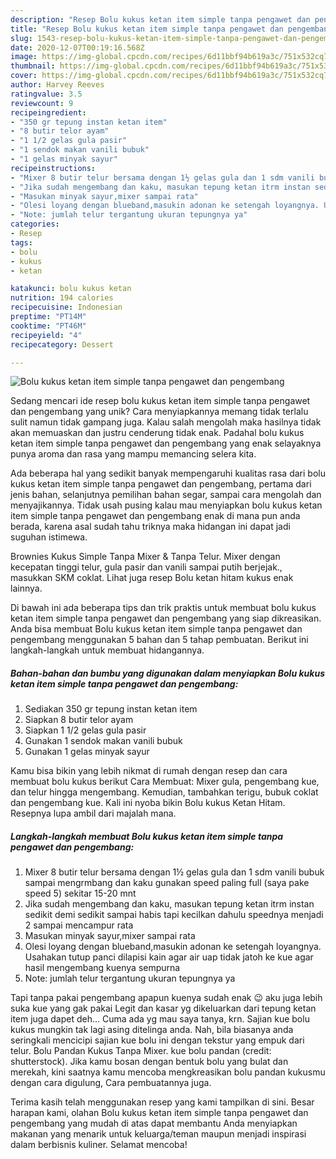 ```yaml
---
description: "Resep Bolu kukus ketan item simple tanpa pengawet dan pengembang yang Lezat Sekali"
title: "Resep Bolu kukus ketan item simple tanpa pengawet dan pengembang yang Lezat Sekali"
slug: 1543-resep-bolu-kukus-ketan-item-simple-tanpa-pengawet-dan-pengembang-yang-lezat-sekali
date: 2020-12-07T00:19:16.568Z
image: https://img-global.cpcdn.com/recipes/6d11bbf94b619a3c/751x532cq70/bolu-kukus-ketan-item-simple-tanpa-pengawet-dan-pengembang-foto-resep-utama.jpg
thumbnail: https://img-global.cpcdn.com/recipes/6d11bbf94b619a3c/751x532cq70/bolu-kukus-ketan-item-simple-tanpa-pengawet-dan-pengembang-foto-resep-utama.jpg
cover: https://img-global.cpcdn.com/recipes/6d11bbf94b619a3c/751x532cq70/bolu-kukus-ketan-item-simple-tanpa-pengawet-dan-pengembang-foto-resep-utama.jpg
author: Harvey Reeves
ratingvalue: 3.5
reviewcount: 9
recipeingredient:
- "350 gr tepung instan ketan item"
- "8 butir telor ayam"
- "1 1/2 gelas gula pasir"
- "1 sendok makan vanili bubuk"
- "1 gelas minyak sayur"
recipeinstructions:
- "Mixer 8 butir telur bersama dengan 1½ gelas gula dan 1 sdm vanili bubuk sampai mengrmbang dan kaku gunakan speed paling full (saya pake speed 5) sekitar 15-20 mnt"
- "Jika sudah mengembang dan kaku, masukan tepung ketan itrm instan sedikit demi sedikit sampai habis tapi kecilkan dahulu speednya menjadi 2 sampai mencampur rata"
- "Masukan minyak sayur,mixer sampai rata"
- "Olesi loyang dengan blueband,masukin adonan ke setengah loyangnya. Usahakan tutup panci dilapisi kain agar air uap tidak jatoh ke kue agar hasil mengembang kuenya sempurna"
- "Note: jumlah telur tergantung ukuran tepungnya ya"
categories:
- Resep
tags:
- bolu
- kukus
- ketan

katakunci: bolu kukus ketan 
nutrition: 194 calories
recipecuisine: Indonesian
preptime: "PT14M"
cooktime: "PT46M"
recipeyield: "4"
recipecategory: Dessert

---
```



![Bolu kukus ketan item simple tanpa pengawet dan pengembang](https://img-global.cpcdn.com/recipes/6d11bbf94b619a3c/751x532cq70/bolu-kukus-ketan-item-simple-tanpa-pengawet-dan-pengembang-foto-resep-utama.jpg)

Sedang mencari ide resep bolu kukus ketan item simple tanpa pengawet dan pengembang yang unik? Cara menyiapkannya memang tidak terlalu sulit namun tidak gampang juga. Kalau salah mengolah maka hasilnya tidak akan memuaskan dan justru cenderung tidak enak. Padahal bolu kukus ketan item simple tanpa pengawet dan pengembang yang enak selayaknya punya aroma dan rasa yang mampu memancing selera kita.

Ada beberapa hal yang sedikit banyak mempengaruhi kualitas rasa dari bolu kukus ketan item simple tanpa pengawet dan pengembang, pertama dari jenis bahan, selanjutnya pemilihan bahan segar, sampai cara mengolah dan menyajikannya. Tidak usah pusing kalau mau menyiapkan bolu kukus ketan item simple tanpa pengawet dan pengembang enak di mana pun anda berada, karena asal sudah tahu triknya maka hidangan ini dapat jadi suguhan istimewa.

Brownies Kukus Simple Tanpa Mixer &amp; Tanpa Telur. Mixer dengan kecepatan tinggi telur, gula pasir dan vanili sampai putih berjejak., masukkan SKM coklat. Lihat juga resep Bolu ketan hitam kukus enak lainnya.


Di bawah ini ada beberapa tips dan trik praktis untuk membuat bolu kukus ketan item simple tanpa pengawet dan pengembang yang siap dikreasikan. Anda bisa membuat Bolu kukus ketan item simple tanpa pengawet dan pengembang menggunakan 5 bahan dan 5 tahap pembuatan. Berikut ini langkah-langkah untuk membuat hidangannya.

<!--inarticleads1-->

##### Bahan-bahan dan bumbu yang digunakan dalam menyiapkan Bolu kukus ketan item simple tanpa pengawet dan pengembang:

1. Sediakan 350 gr tepung instan ketan item
1. Siapkan 8 butir telor ayam
1. Siapkan 1 1/2 gelas gula pasir
1. Gunakan 1 sendok makan vanili bubuk
1. Gunakan 1 gelas minyak sayur


Kamu bisa bikin yang lebih nikmat di rumah dengan resep dan cara membuat bolu kukus berikut Cara Membuat: Mixer gula, pengembang kue, dan telur hingga mengembang. Kemudian, tambahkan terigu, bubuk coklat dan pengembang kue. Kali ini nyoba bikin Bolu kukus Ketan Hitam. Resepnya lupa ambil dari majalah mana. 

<!--inarticleads2-->

##### Langkah-langkah membuat Bolu kukus ketan item simple tanpa pengawet dan pengembang:

1. Mixer 8 butir telur bersama dengan 1½ gelas gula dan 1 sdm vanili bubuk sampai mengrmbang dan kaku gunakan speed paling full (saya pake speed 5) sekitar 15-20 mnt
1. Jika sudah mengembang dan kaku, masukan tepung ketan itrm instan sedikit demi sedikit sampai habis tapi kecilkan dahulu speednya menjadi 2 sampai mencampur rata
1. Masukan minyak sayur,mixer sampai rata
1. Olesi loyang dengan blueband,masukin adonan ke setengah loyangnya. Usahakan tutup panci dilapisi kain agar air uap tidak jatoh ke kue agar hasil mengembang kuenya sempurna
1. Note: jumlah telur tergantung ukuran tepungnya ya


Tapi tanpa pakai pengembang apapun kuenya sudah enak 😉 aku juga lebih suka kue yang gak pakai Legit dan kasar yg dikeluarkan dari tepung ketan item juga dapet deh… Cuma ada yg mau saya tanya, krn. Sajian kue bolu kukus mungkin tak lagi asing ditelinga anda. Nah, bila biasanya anda seringkali mencicipi sajian kue bolu ini dengan tekstur yang empuk dari telur. Bolu Pandan Kukus Tanpa Mixer. kue bolu pandan (credit: shutterstock). Jika kamu bosan dengan bentuk bolu yang bulat dan merekah, kini saatnya kamu mencoba mengkreasikan bolu pandan kukusmu dengan cara digulung, Cara pembuatannya juga. 

Terima kasih telah menggunakan resep yang kami tampilkan di sini. Besar harapan kami, olahan Bolu kukus ketan item simple tanpa pengawet dan pengembang yang mudah di atas dapat membantu Anda menyiapkan makanan yang menarik untuk keluarga/teman maupun menjadi inspirasi dalam berbisnis kuliner. Selamat mencoba!
